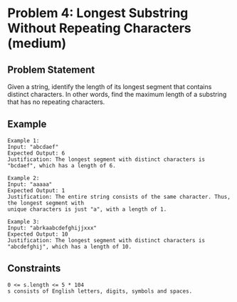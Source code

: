 # Problem 4: Longest Substring Without Repeating Characters (medium)

## Problem Statement

Given a string, identify the length of its longest segment that contains
distinct characters. In other words, find the maximum length of a substring that
has no repeating characters.

## Example

```text
Example 1:
Input: "abcdaef"
Expected Output: 6
Justification: The longest segment with distinct characters is "bcdaef", which has a length of 6.

Example 2:
Input: "aaaaa"
Expected Output: 1
Justification: The entire string consists of the same character. Thus, the longest segment with
unique characters is just "a", with a length of 1.

Example 3:
Input: "abrkaabcdefghijjxxx"
Expected Output: 10
Justification: The longest segment with distinct characters is "abcdefghij", which has a length of 10.

```

## Constraints

```text
0 <= s.length <= 5 * 104
s consists of English letters, digits, symbols and spaces.
```
